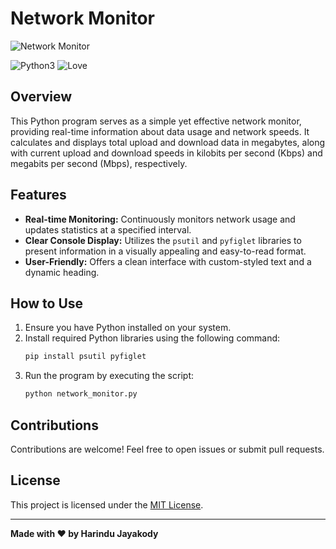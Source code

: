 # Network Monitor

![Network Monitor](https://github.com/harindujayakody/network-monitor/assets/9878813/446c3b9a-543e-4c6e-a28e-341a611f3973)

![Python3](https://img.shields.io/badge/Python-14354C?style=for-the-badge&logo=python&logoColor=white) ![Love](http://ForTheBadge.com/images/badges/built-with-love.svg)

## Overview

This Python program serves as a simple yet effective network monitor, providing real-time information about data usage and network speeds. It calculates and displays total upload and download data in megabytes, along with current upload and download speeds in kilobits per second (Kbps) and megabits per second (Mbps), respectively.

## Features

- **Real-time Monitoring:** Continuously monitors network usage and updates statistics at a specified interval.
- **Clear Console Display:** Utilizes the `psutil` and `pyfiglet` libraries to present information in a visually appealing and easy-to-read format.
- **User-Friendly:** Offers a clean interface with custom-styled text and a dynamic heading.

## How to Use

1. Ensure you have Python installed on your system.
2. Install required Python libraries using the following command:
   ```bash
   pip install psutil pyfiglet
   ```
3. Run the program by executing the script:
   ```bash
   python network_monitor.py
   ```

## Contributions

Contributions are welcome! Feel free to open issues or submit pull requests.

## License

This project is licensed under the [MIT License](LICENSE.md).

---

**Made with ❤️ by Harindu Jayakody**